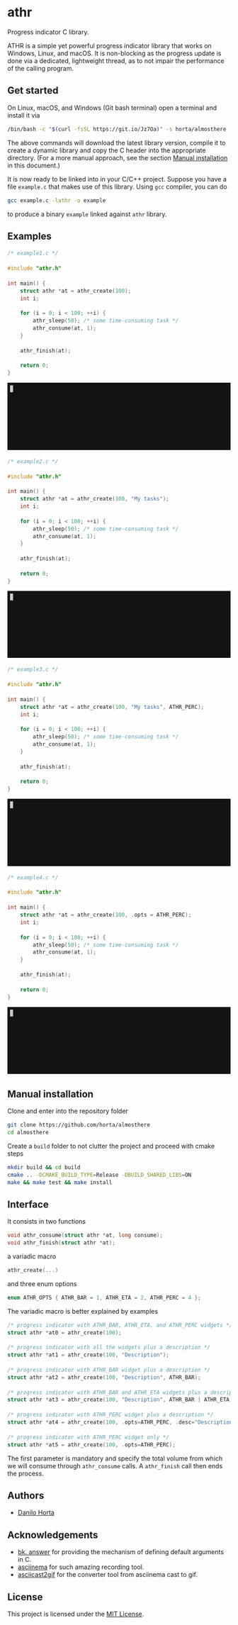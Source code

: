 # athr

Progress indicator C library.

ATHR is a simple yet powerful progress indicator library that works on Windows, Linux, and macOS. It is non-blocking as the progress update is done via a dedicated, lightweight thread, as to not impair the performance of the calling program.

## Get started

On Linux, macOS, and Windows (Git bash terminal) open a terminal and install it via
```bash
/bin/bash -c "$(curl -fsSL https://git.io/Jz7Oa)" -s horta/almosthere
```

The above commands will download the latest library version, compile it to create a dynamic library and copy the C header into the appropriate directory. (For a more manual approach, see the section [Manual installation](#manual-installation) in this document.)

It is now ready to be linked into in your C/C++ project. Suppose you have a file `example.c` that makes use of this library. Using `gcc` compiler, you can do
```bash
gcc example.c -lathr -o example
```
to produce a binary `example` linked against `athr` library.

## Examples

```c
/* example1.c */

#include "athr.h"

int main() {
    struct athr *at = athr_create(100);
    int i;

    for (i = 0; i < 100; ++i) {
        athr_sleep(50); /* some time-consuming task */
        athr_consume(at, 1);
    }

    athr_finish(at);

    return 0;
}
```
![Example 1](figures/example1.gif)

```c
/* example2.c */

#include "athr.h"

int main() {
    struct athr *at = athr_create(100, "My tasks");
    int i;

    for (i = 0; i < 100; ++i) {
        athr_sleep(50); /* some time-consuming task */
        athr_consume(at, 1);
    }

    athr_finish(at);

    return 0;
}
```
![Example 2](figures/example2.gif)

```c
/* example3.c */

#include "athr.h"

int main() {
    struct athr *at = athr_create(100, "My tasks", ATHR_PERC);
    int i;

    for (i = 0; i < 100; ++i) {
        athr_sleep(50); /* some time-consuming task */
        athr_consume(at, 1);
    }

    athr_finish(at);

    return 0;
}
```
![Example 3](figures/example3.gif)

```c
/* example4.c */

#include "athr.h"

int main() {
    struct athr *at = athr_create(100, .opts = ATHR_PERC);
    int i;

    for (i = 0; i < 100; ++i) {
        athr_sleep(50); /* some time-consuming task */
        athr_consume(at, 1);
    }

    athr_finish(at);

    return 0;
}
```
![Example 4](figures/example4.gif)

## Manual installation

Clone and enter into the repository folder
```bash
git clone https://github.com/horta/almosthere
cd almosthere
```

Create a `build` folder to not clutter the project and proceed with cmake steps
```bash
mkdir build && cd build
cmake .. -DCMAKE_BUILD_TYPE=Release -DBUILD_SHARED_LIBS=ON
make && make test && make install
```

## Interface

It consists in two functions
```c
void athr_consume(struct athr *at, long consume);
void athr_finish(struct athr *at);
```

a variadic macro

```c
athr_create(...)
```

and three enum options

```c
enum ATHR_OPTS { ATHR_BAR = 1, ATHR_ETA = 2, ATHR_PERC = 4 };
```

The variadic macro is better explained by examples
```c
/* progress indicator with ATHR_BAR, ATHR_ETA, and ATHR_PERC widgets */
struct athr *at0 = athr_create(100);

/* progress indicator with all the widgets plus a description */
struct athr *at1 = athr_create(100, "Description");

/* progress indicator with ATHR_BAR widget plus a description */
struct athr *at2 = athr_create(100, "Description", ATHR_BAR);

/* progress indicator with ATHR_BAR and ATHR_ETA widgets plus a description */
struct athr *at3 = athr_create(100, "Description", ATHR_BAR | ATHR_ETA);

/* progress indicator with ATHR_PERC widget plus a description */
struct athr *at4 = athr_create(100, .opts=ATHR_PERC, .desc="Description");

/* progress indicator with ATHR_PERC widget only */
struct athr *at5 = athr_create(100, .opts=ATHR_PERC);
```

The first parameter is mandatory and specify the total volume from which we will consume through `athr_consume` calls.
A `athr_finish` call then ends the process.

## Authors

* [Danilo Horta](https://github.com/horta)

## Acknowledgements

- [bk. answer](https://stackoverflow.com/a/2926165) for providing the mechanism of defining default arguments in C.
- [asciinema](https://asciinema.org/) for such amazing recording tool.
- [asciicast2gif](https://github.com/asciinema/asciicast2gif) for the converter tool from asciinema cast to gif.

## License

This project is licensed under the [MIT License](https://raw.githubusercontent.com/horta/almosthere/main/LICENSE.md).
